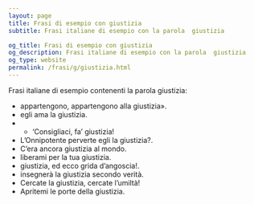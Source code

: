 ```yaml
---
layout: page
title: Frasi di esempio con giustizia 
subtitle: Frasi italiane di esempio con la parola  giustizia

og_title: Frasi di esempio con giustizia 
og_description: Frasi italiane di esempio con la parola  giustizia
og_type: website
permalink: /frasi/g/giustizia.html
---
```


Frasi italiane di esempio contenenti la parola giustizia:


- appartengono, appartengono alla giustizia».
- egli ama la giustizia.
- - ‘Consigliaci, fa’ giustizia!
- L’Onnipotente perverte egli la giustizia?.
- C’era ancora giustizia al mondo.
- liberami per la tua giustizia.
- giustizia, ed ecco grida d’angoscia!.
- insegnerà la giustizia secondo verità.
- Cercate la giustizia, cercate l’umiltà!
- Apritemi le porte della giustizia.
